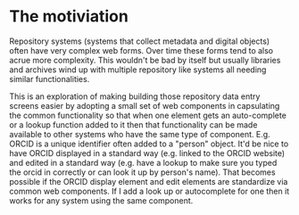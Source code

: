The motiviation
===============

Repository systems (systems that collect metadata and digital objects) often have very complex web forms. Over time these forms tend to also acrue more complexity.  This wouldn't be bad by itself but usually libraries and archives wind up with multiple repository like systems all needing similar functionalities. 

This is an exploration of making building those repository data entry screens easier by adopting a small set of web components in capsulating the common functionality so that when one element gets an auto-complete or a lookup function added to it then that functionality can be made available to other systems who have the same type of component. E.g. ORCID is a unique identifier often added to a "person" object. It'd be nice to have ORCID displayed in a standard way (e.g. linked to the ORCID website) and edited in a standard way (e.g. have a lookup to make sure you typed the orcid in correctly or can look it up by person's name). That becomes possible if the ORCID display element and edit elements are standardize via common web components.  If I add a look up or autocomplete for one then it works for any system using the same component.



